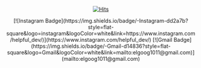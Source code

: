 <div align=center>

[![Hits](https://hits.seeyoufarm.com/api/count/incr/badge.svg?url=https%3A%2F%2Fgithub.com%2Fzzsza)](https://hits.seeyoufarm.com) 

</div>
  
<div align=center>
  [![Instagram Badge](https://img.shields.io/badge/-Instagram-dd2a7b?style=flat-square&logo=instagram&logoColor=white&link=https://www.instagram.com/helpful_dev/)](https://www.instagram.com/helpful_dev/) 
  [![Gmail Badge](https://img.shields.io/badge/-Gmail-d14836?style=flat-square&logo=Gmail&logoColor=white&link=mailto:elgoog1011@gmail.com)](mailto:elgoog1011@gmail.com)
</div>
